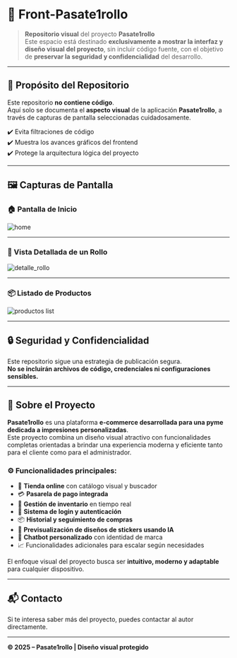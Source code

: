 # 🧻 Front-Pasate1rollo

> **Repositorio visual** del proyecto **Pasate1rollo**  
> Este espacio está destinado **exclusivamente a mostrar la interfaz y diseño visual del proyecto**, sin incluir código fuente, con el objetivo de **preservar la seguridad y confidencialidad** del desarrollo.

---

## 🎯 Propósito del Repositorio

Este repositorio **no contiene código**.  
Aquí solo se documenta el **aspecto visual** de la aplicación **Pasate1rollo**, a través de capturas de pantalla seleccionadas cuidadosamente.

✔️ Evita filtraciones de código  
✔️ Muestra los avances gráficos del frontend  
✔️ Protege la arquitectura lógica del proyecto

---

## 🖼️ Capturas de Pantalla

### 🏠 Pantalla de Inicio
![home](https://github.com/user-attachments/assets/b4b67e53-aeb2-427d-8098-edf0d23e50dc)

---

### 📜 Vista Detallada de un Rollo
![detalle_rollo](https://github.com/user-attachments/assets/68c81968-6e60-4d43-9f5b-ddfe8347e240)

---

### 📦 Listado de Productos
![productos list](https://github.com/user-attachments/assets/f3d9d6f4-227b-4e97-bf36-0a9892671723)

---

## 🔒 Seguridad y Confidencialidad

Este repositorio sigue una estrategia de publicación segura.  
**No se incluirán archivos de código, credenciales ni configuraciones sensibles.**

---
## 🧠 Sobre el Proyecto

**Pasate1rollo** es una plataforma **e-commerce desarrollada para una pyme dedicada a impresiones personalizadas**.  
Este proyecto combina un diseño visual atractivo con funcionalidades completas orientadas a brindar una experiencia moderna y eficiente tanto para el cliente como para el administrador.

### ⚙️ Funcionalidades principales:

- 🛒 **Tienda online** con catálogo visual y buscador
- 💳 **Pasarela de pago integrada**
- 🧾 **Gestión de inventario** en tiempo real
- 🔐 **Sistema de login y autenticación**
- 📦 **Historial y seguimiento de compras**
- 🧠 **Previsualización de diseños de stickers usando IA**
- 🤖 **Chatbot personalizado** con identidad de marca
- 📈 Funcionalidades adicionales para escalar según necesidades

El enfoque visual del proyecto busca ser **intuitivo, moderno y adaptable** para cualquier dispositivo.

---



## 📬 Contacto

Si te interesa saber más del proyecto, puedes contactar al autor directamente.

---

**© 2025 – Pasate1rollo | Diseño visual protegido**
